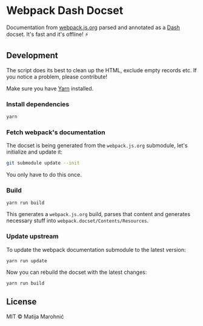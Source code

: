 # Webpack Dash Docset

Documentation from [webpack.js.org](https://webpack.js.org/) parsed and annotated as a [Dash](https://kapeli.com/dash) docset. It's fast and it's offline! :zap:

## Development

The script does its best to clean up the HTML, exclude empty records etc. If you notice a problem, please contribute!

Make sure you have [Yarn](http://yarnpkg.com/) installed.

### Install dependencies

```sh
yarn
```

### Fetch webpack's documentation

The docset is being generated from the `webpack.js.org` submodule, let's initialize and update it:

```sh
git submodule update --init
```

You only have to do this once.

### Build

```
yarn run build
```

This generates a `webpack.js.org` build, parses that content and generates necessary stuff into `webpack.docset/Contents/Resources`.

### Update upstream

To update the webpack documentation submodule to the latest version:

```
yarn run update
```

Now you can rebuild the docset with the latest changes:

```
yarn run build
```

## License

MIT © Matija Marohnić
